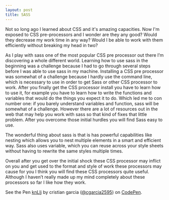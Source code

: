 ```yaml
---
layout: post
title: SASS
---
```


Not so long ago I learned about CSS and it's amazing capacities. Now I'm exposed to CSS pre-processors and I wonder are they any good? Would they decrease my work time in any way? Would I be able to work with them efficiently without breaking my head in two? 

As I play with sass one of the most popular CSS pre processor out there I’m discovering a whole different world. Learning how to use sass in the beginning was a challenge because I had to go through several steps before I was able to use sass in my machine. Installing a CSS pre processor was somewhat of a challenge because I hardly use the command line, which is necessary to use in order to get Sass or other CSS processor to work. After you finally get the CSS processor install you have to learn how to use it, for example you have to learn how to write the functions and variables that would do the things you expect it to do. Which led me to con number one: if you barely understand variables and function, sass will be somewhat of a challenge. However there are a lot of resources out in the web that may help you work with sass so that kind of fixes that little problem. After you overcome those initial hurdles you will find Sass easy to use. 

The wonderful thing about sass is that is has powerful capabilities like nesting which allows you to nest multiple elements in a smart and efficient way. Sass also uses variable, which you can reuse across your style sheets without having to rewrite the same styles multiple times. 

Overall after you get over the initial shock these CSS processor may inflict on you and get used to the format and style of work these processors may cause for you I think you will find these CSS processors quite useful. Although I haven’t really made up my mind completely about these processors so far I like how they work. 


<p data-height="268" data-theme-id="0" data-slug-hash="knLIj" data-default-tab="result" data-user="cgarcia2595" class='codepen'>See the Pen <a href='http://codepen.io/cgarcia2595/pen/knLIj/'>knLIj</a> by cristian garcia (<a href='http://codepen.io/cgarcia2595'>@cgarcia2595</a>) on <a href='http://codepen.io'>CodePen</a>.</p>
<script async src="//codepen.io/assets/embed/ei.js"></script>
